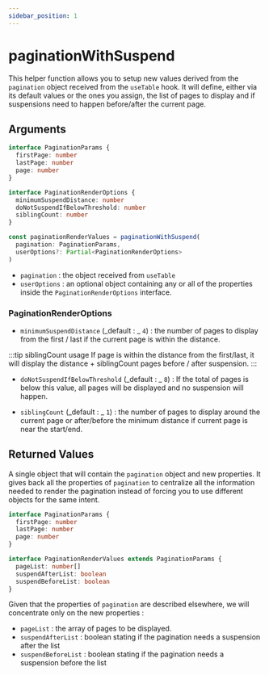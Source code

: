 ```yaml
---
sidebar_position: 1
---
```


# paginationWithSuspend

This helper function allows you to setup new values derived from the `pagination` object received from the `useTable` hook. It will define, either via its default values or the ones you assign, the list of pages to display and if suspensions need to happen before/after the current page.

## Arguments

```typescript
interface PaginationParams {
  firstPage: number
  lastPage: number
  page: number
}

interface PaginationRenderOptions {
  minimumSuspendDistance: number
  doNotSuspendIfBelowThreshold: number
  siblingCount: number
}

const paginationRenderValues = paginationWithSuspend(
  pagination: PaginationParams,
  userOptions?: Partial<PaginationRenderOptions>
)
```

- `pagination` : the object received from `useTable`
- `userOptions` : an optional object containing any or all of the properties inside the `PaginationRenderOptions` interface.

### PaginationRenderOptions

- `minimumSuspendDistance` (_default : _ `4`) : the number of pages to display from the first / last if the current page is within the distance.

:::tip siblingCount usage
If page is within the distance from the first/last, it will display the distance + siblingCount pages before / after suspension.
:::

- `doNotSuspendIfBelowThreshold` (_default : _ `8`) : If the total of pages is below this value, all pages will be displayed and no suspension will happen.

- `siblingCount` (_default : _ `1`) : the number of pages to display around the current page or after/before the minimum distance if current page is near the start/end.

## Returned Values

A single object that will contain the `pagination` object and new properties. It gives back all the properties of `pagination` to centralize all the information needed to render the pagination instead of forcing you to use different objects for the same intent.

```typescript
interface PaginationParams {
  firstPage: number
  lastPage: number
  page: number
}

interface PaginationRenderValues extends PaginationParams {
  pageList: number[]
  suspendAfterList: boolean
  suspendBeforeList: boolean
}
```

Given that the properties of `pagination` are described elsewhere, we will concentrate only on the new properties :

- `pageList` : the array of pages to be displayed.
- `suspendAfterList` : boolean stating if the pagination needs a suspension after the list
- `suspendBeforeList` : boolean stating if the pagination needs a suspension before the list
